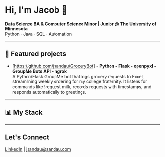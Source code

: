 # Hi, I'm Jacob 👋
**Data Science BA & Computer Science Minor | Junior @ The University of Minnesota.**  
Python · Java · SQL · Automation  

---

## 📂 Featured projects
- [https://github.com/jsandau/GroceryBot] - **Python - Flask - openpyxl - GroupMe Bots API - ngrok**  
A Python/Flask GroupMe bot that logs grocery requests to Excel, streamlining weekly ordering for my college fraternity. It listens for commands like !request milk, records requests with timestamps, and responds automatically to greetings.

---

## 📊 My Stack

---

## Let's Connect
[LinkedIn](https://www.linkedin.com/in/jacob-sandau-204743233/) | jsandau@sandau.com
